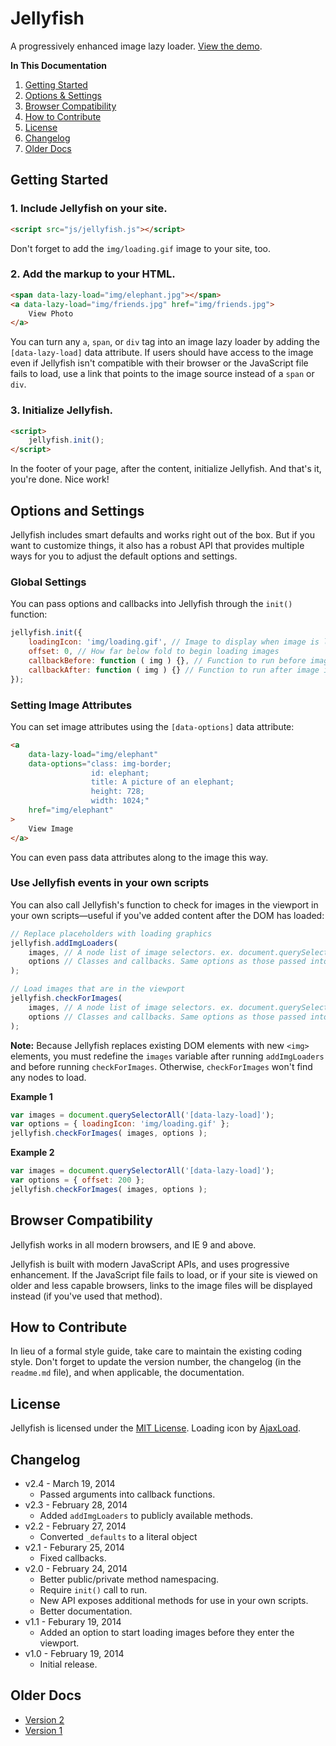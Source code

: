 # Jellyfish
A progressively enhanced image lazy loader. [View the demo](http://cferdinandi.github.io/jellyfish/).

**In This Documentation**

1. [Getting Started](#getting-started)
2. [Options & Settings](#options-and-settings)
3. [Browser Compatibility](#browser-compatibility)
4. [How to Contribute](#how-to-contribute)
5. [License](#license)
6. [Changelog](#changelog)
7. [Older Docs](#older-docs)



## Getting Started

### 1. Include Jellyfish on your site.

```html
<script src="js/jellyfish.js"></script>
```

Don't forget to add the `img/loading.gif` image to your site, too.

### 2. Add the markup to your HTML.

```html
<span data-lazy-load="img/elephant.jpg"></span>
<a data-lazy-load="img/friends.jpg" href="img/friends.jpg">
	View Photo
</a>
```

You can turn any `a`, `span`, or `div` tag into an image lazy loader by adding the `[data-lazy-load]` data attribute. If users should have access to the image even if Jellyfish isn't compatible with their browser or the JavaScript file fails to load, use a link that points to the image source instead of a `span` or `div`.

### 3. Initialize Jellyfish.

```html
<script>
	jellyfish.init();
</script>
```

In the footer of your page, after the content, initialize Jellyfish. And that's it, you're done. Nice work!



## Options and Settings

Jellyfish includes smart defaults and works right out of the box. But if you want to customize things, it also has a robust API that provides multiple ways for you to adjust the default options and settings.

### Global Settings

You can pass options and callbacks into Jellyfish through the `init()` function:

```javascript
jellyfish.init({
	loadingIcon: 'img/loading.gif', // Image to display when image is loading
	offset: 0, // How far below fold to begin loading images
	callbackBefore: function ( img ) {}, // Function to run before image is replaced
	callbackAfter: function ( img ) {} // Function to run after image is replaced
});
```

### Setting Image Attributes

You can set image attributes using the `[data-options]` data attribute:

```html
<a
	data-lazy-load="img/elephant"
	data-options="class: img-border;
	              id: elephant;
	              title: A picture of an elephant;
	              height: 728;
	              width: 1024;"
	href="img/elephant"
>
	View Image
</a>
```

You can even pass data attributes along to the image this way.

### Use Jellyfish events in your own scripts

You can also call Jellyfish's function to check for images in the viewport in your own scripts&mdash;useful if you've added content after the DOM has loaded:

```javascript
// Replace placeholders with loading graphics
jellyfish.addImgLoaders(
	images, // A node list of image selectors. ex. document.querySelectorAll('[data-lazy-load]')
	options // Classes and callbacks. Same options as those passed into the init() function.
);

// Load images that are in the viewport
jellyfish.checkForImages(
	images, // A node list of image selectors. ex. document.querySelectorAll('[data-lazy-load]')
	options // Classes and callbacks. Same options as those passed into the init() function.
);
```

**Note:** Because Jellyfish replaces existing DOM elements with new `<img>` elements, you must redefine the `images` variable after running `addImgLoaders` and before running `checkForImages`. Otherwise, `checkForImages` won't find any nodes to load.

**Example 1**

```javascript
var images = document.querySelectorAll('[data-lazy-load]');
var options = { loadingIcon: 'img/loading.gif' };
jellyfish.checkForImages( images, options );
```

**Example 2**

```javascript
var images = document.querySelectorAll('[data-lazy-load]');
var options = { offset: 200 };
jellyfish.checkForImages( images, options );
```



## Browser Compatibility

Jellyfish works in all modern browsers, and IE 9 and above.

Jellyfish is built with modern JavaScript APIs, and uses progressive enhancement. If the JavaScript file fails to load, or if your site is viewed on older and less capable browsers, links to the image files will be displayed instead (if you've used that method).



## How to Contribute

In lieu of a formal style guide, take care to maintain the existing coding style. Don't forget to update the version number, the changelog (in the `readme.md` file), and when applicable, the documentation.



## License
Jellyfish is licensed under the [MIT License](http://gomakethings.com/mit/). Loading icon by [AjaxLoad](http://www.ajaxload.info/).



## Changelog

* v2.4 - March 19, 2014
	* Passed arguments into callback functions.
* v2.3 - February 28, 2014
	* Added `addImgLoaders` to publicly available methods.
* v2.2 - February 27, 2014
	* Converted `_defaults` to a literal object
* v2.1 - Feburary 25, 2014
	* Fixed callbacks.
* v2.0 - February 24, 2014
	* Better public/private method namespacing.
	* Require `init()` call to run.
	* New API exposes additional methods for use in your own scripts.
	* Better documentation.
* v1.1 - Feburary 19, 2014
	* Added an option to start loading images before they enter the viewport.
* v1.0 - February 19, 2014
	* Initial release.



## Older Docs

* [Version 2](http://cferdinandi.github.io/jellyfish/archive/v2/)
* [Version 1](http://cferdinandi.github.io/jellyfish/archive/v1/)